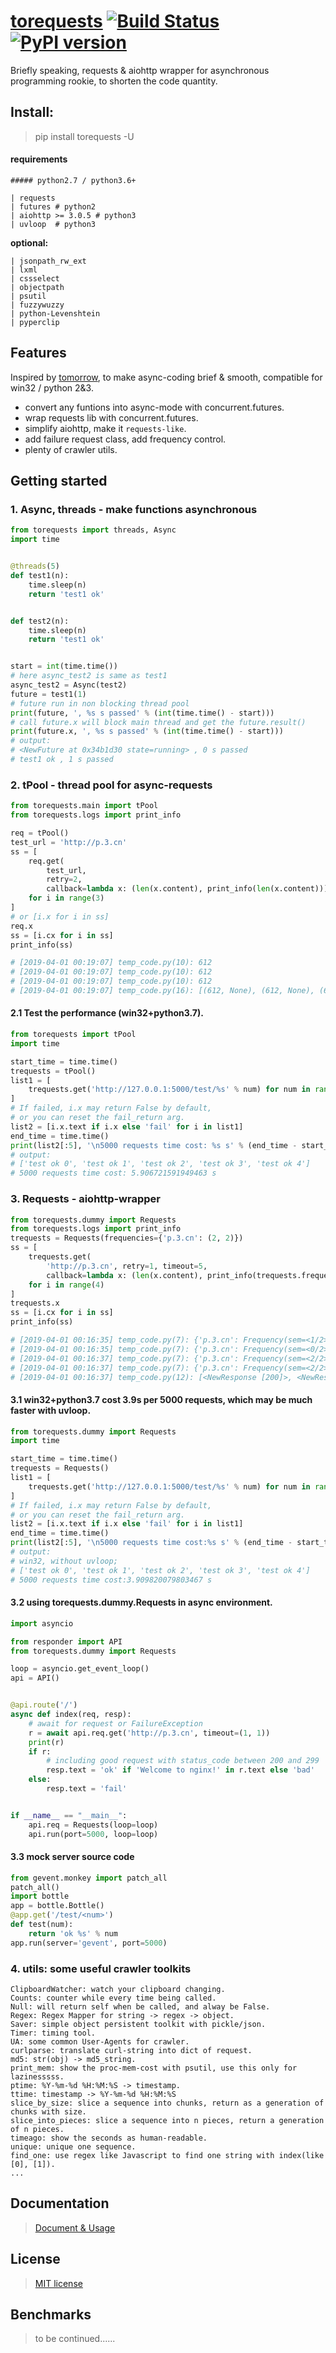 # [torequests](https://github.com/ClericPy/torequests) [![Build Status](https://travis-ci.org/ClericPy/torequests.svg?branch=master)](https://travis-ci.org/ClericPy/torequests)[![PyPI version](https://badge.fury.io/py/torequests.svg)](https://badge.fury.io/py/torequests)

Briefly speaking, requests & aiohttp wrapper for asynchronous programming rookie, to shorten the code quantity. 

## Install:

> pip install torequests -U

#### requirements

    ##### python2.7 / python3.6+
    
    | requests
    | futures # python2
    | aiohttp >= 3.0.5 # python3
    | uvloop  # python3

**optional:**

    | jsonpath_rw_ext
    | lxml
    | cssselect
    | objectpath
    | psutil
    | fuzzywuzzy
    | python-Levenshtein
    | pyperclip

## Features

Inspired by [tomorrow](https://github.com/madisonmay/Tomorrow), to make async-coding brief & smooth, compatible for win32 / python 2&3.

* convert any funtions into async-mode with concurrent.futures.
* wrap requests lib with concurrent.futures.
* simplify aiohttp, make it `requests-like`.
* add failure request class, add frequency control.
* plenty of crawler utils.

## Getting started

### 1. Async, threads - make functions asynchronous

```python
from torequests import threads, Async
import time


@threads(5)
def test1(n):
    time.sleep(n)
    return 'test1 ok'


def test2(n):
    time.sleep(n)
    return 'test1 ok'


start = int(time.time())
# here async_test2 is same as test1
async_test2 = Async(test2)
future = test1(1)
# future run in non blocking thread pool
print(future, ', %s s passed' % (int(time.time() - start)))
# call future.x will block main thread and get the future.result()
print(future.x, ', %s s passed' % (int(time.time() - start)))
# output:
# <NewFuture at 0x34b1d30 state=running> , 0 s passed
# test1 ok , 1 s passed
```
### 2. tPool - thread pool for async-requests

```python
from torequests.main import tPool
from torequests.logs import print_info

req = tPool()
test_url = 'http://p.3.cn'
ss = [
    req.get(
        test_url,
        retry=2,
        callback=lambda x: (len(x.content), print_info(len(x.content))))
    for i in range(3)
]
# or [i.x for i in ss]
req.x
ss = [i.cx for i in ss]
print_info(ss)

# [2019-04-01 00:19:07] temp_code.py(10): 612
# [2019-04-01 00:19:07] temp_code.py(10): 612
# [2019-04-01 00:19:07] temp_code.py(10): 612
# [2019-04-01 00:19:07] temp_code.py(16): [(612, None), (612, None), (612, None)]

```

#### 2.1 Test the performance (win32+python3.7).

```python
from torequests import tPool
import time

start_time = time.time()
trequests = tPool()
list1 = [
    trequests.get('http://127.0.0.1:5000/test/%s' % num) for num in range(5000)
]
# If failed, i.x may return False by default,
# or you can reset the fail_return arg.
list2 = [i.x.text if i.x else 'fail' for i in list1]
end_time = time.time()
print(list2[:5], '\n5000 requests time cost: %s s' % (end_time - start_time))
# output:
# ['test ok 0', 'test ok 1', 'test ok 2', 'test ok 3', 'test ok 4'] 
# 5000 requests time cost: 5.906721591949463 s
```

### 3. Requests - aiohttp-wrapper

```python
from torequests.dummy import Requests
from torequests.logs import print_info
trequests = Requests(frequencies={'p.3.cn': (2, 2)})
ss = [
    trequests.get(
        'http://p.3.cn', retry=1, timeout=5,
        callback=lambda x: (len(x.content), print_info(trequests.frequencies)))
    for i in range(4)
]
trequests.x
ss = [i.cx for i in ss]
print_info(ss)

# [2019-04-01 00:16:35] temp_code.py(7): {'p.3.cn': Frequency(sem=<1/2>, interval=2)}
# [2019-04-01 00:16:35] temp_code.py(7): {'p.3.cn': Frequency(sem=<0/2>, interval=2)}
# [2019-04-01 00:16:37] temp_code.py(7): {'p.3.cn': Frequency(sem=<2/2>, interval=2)}
# [2019-04-01 00:16:37] temp_code.py(7): {'p.3.cn': Frequency(sem=<2/2>, interval=2)}
# [2019-04-01 00:16:37] temp_code.py(12): [<NewResponse [200]>, <NewResponse [200]>, <NewResponse [200]>, <NewResponse [200]>]

```

#### 3.1 win32+python3.7 cost 3.9s per 5000 requests, which may be much faster with uvloop.

```python
from torequests.dummy import Requests
import time

start_time = time.time()
trequests = Requests()
list1 = [
    trequests.get('http://127.0.0.1:5000/test/%s' % num) for num in range(5000)
]
# If failed, i.x may return False by default,
# or you can reset the fail_return arg.
list2 = [i.x.text if i.x else 'fail' for i in list1]
end_time = time.time()
print(list2[:5], '\n5000 requests time cost:%s s' % (end_time - start_time))
# output:
# win32, without uvloop;
# ['test ok 0', 'test ok 1', 'test ok 2', 'test ok 3', 'test ok 4'] 
# 5000 requests time cost:3.909820079803467 s
```

#### 3.2 using torequests.dummy.Requests in async environment.

```python
import asyncio

from responder import API
from torequests.dummy import Requests

loop = asyncio.get_event_loop()
api = API()


@api.route('/')
async def index(req, resp):
    # await for request or FailureException
    r = await api.req.get('http://p.3.cn', timeout=(1, 1))
    print(r)
    if r:
        # including good request with status_code between 200 and 299
        resp.text = 'ok' if 'Welcome to nginx!' in r.text else 'bad'
    else:
        resp.text = 'fail'


if __name__ == "__main__":
    api.req = Requests(loop=loop)
    api.run(port=5000, loop=loop)
```

#### 3.3 mock server source code

```python
from gevent.monkey import patch_all
patch_all()
import bottle
app = bottle.Bottle()
@app.get('/test/<num>')
def test(num):
    return 'ok %s' % num
app.run(server='gevent', port=5000)
```

### 4. utils: some useful crawler toolkits

    ClipboardWatcher: watch your clipboard changing.
    Counts: counter while every time being called.
    Null: will return self when be called, and alway be False.
    Regex: Regex Mapper for string -> regex -> object.
    Saver: simple object persistent toolkit with pickle/json.
    Timer: timing tool.
    UA: some common User-Agents for crawler.
    curlparse: translate curl-string into dict of request.
    md5: str(obj) -> md5_string.
    print_mem: show the proc-mem-cost with psutil, use this only for lazinesssss.
    ptime: %Y-%m-%d %H:%M:%S -> timestamp.
    ttime: timestamp -> %Y-%m-%d %H:%M:%S
    slice_by_size: slice a sequence into chunks, return as a generation of chunks with size.
    slice_into_pieces: slice a sequence into n pieces, return a generation of n pieces.
    timeago: show the seconds as human-readable.
    unique: unique one sequence.
    find_one: use regex like Javascript to find one string with index(like [0], [1]).
    ...


## Documentation
> [Document & Usage](https://torequests.readthedocs.io/en/latest/)

## License
> [MIT license](LICENSE)

## Benchmarks
> to be continued......
